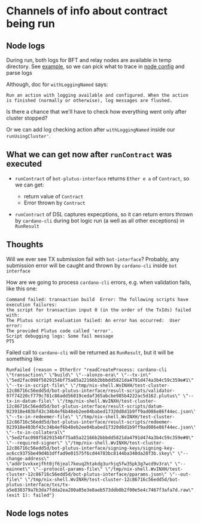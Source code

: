 # Channels of info about contract being run

## Node logs
During run, both logs for BFT and relay nodes are available in temp directory. See [example](cardano-node-example.log), so we can pick what to trace in [node config](../cluster-data/cardano-node-shelley/node.config) and parse logs

Although, doc for `withLoggingNamed` says:

```
Run an action with logging available and configured. When the action is finished (normally or otherwise), log messages are flushed.
```

Is there a chance that we'll have to check how everything went only after cluster stopped?

Or we can add log checking action after `withLoggingNamed` inside our `runUsingCluster'`.

## What we can get now after `runContract` was executed
- `runContract` of `bot-plutus-interface` returns `Ether e a` of `Contract`, so we can get:
  - return value of `Contract`
  - Error thrown by `Contract`

- `runContract` of DSL captures expecptions, so it can return errors thrown by `cardano-cli` during bot logic run (a well as all other exceptions) in `RunResult`


## Thoughts
Will we ever see TX submission fail with `bot-interface`? Probably, any submission error will be caught and thrown by `cardano-cli` inside `bot interface`

How are we going to process `cardano-cli` errors, e.g. when validation fails, like this one:
```
Command failed: transaction build  Error: The following scripts have execution failures:
the script for transaction input 0 (in the order of the TxIds) failed with: 
The Plutus script evaluation failed: An error has occurred:  User error:
The provided Plutus code called 'error'.
Script debugging logs: Some fail message
PT5
```
Failed call to `cardano-cli` will be returned as `RunResult`, but it will be something like:
```
RunFailed {reason = OtherErr "readCreateProcess: cardano-cli \"transaction\" \"build\" \"--alonzo-era\" \"--tx-in\" \"5ed2fac098f5829154bf75a85a22166b2bbbdd5821da4791d474a3b4c59c359e#1\" \"--tx-in-script-file\" \"/tmp/nix-shell.WvINXH/test-cluster-12c86716c56edd5d/bot-plutus-interface/result-scripts/validator-97f74220cf779c781c86add56019cedaf365abcbe985b4222ac5d162.plutus\" \"--tx-in-datum-file\" \"/tmp/nix-shell.WvINXH/test-cluster-12c86716c56edd5d/bot-plutus-interface/result-scripts/datum-923918e403bf43c34b4ef6b48eb2ee04babed17320d8d1b9ff9ad086e86f44ec.json\" \"--tx-in-redeemer-file\" \"/tmp/nix-shell.WvINXH/test-cluster-12c86716c56edd5d/bot-plutus-interface/result-scripts/redeemer-923918e403bf43c34b4ef6b48eb2ee04babed17320d8d1b9ff9ad086e86f44ec.json\" \"--tx-in-collateral\" \"5ed2fac098f5829154bf75a85a22166b2bbbdd5821da4791d474a3b4c59c359e#0\" \"--required-signer\" \"/tmp/nix-shell.WvINXH/test-cluster-12c86716c56edd5d/bot-plutus-interface/signing-keys/signing-key-ac6cc9375be49d4b3dffad9e01575f6cd44783bc8144ba340da28f3b.skey\" \"--change-address\" \"addr1vxkxejfht0jf6jeal7keuq2htakdg3urhjq5fw35pk3g7wcd9v3ra\" \"--mainnet\" \"--protocol-params-file\" \"/tmp/nix-shell.WvINXH/test-cluster-12c86716c56edd5d/bot-plutus-interface/pparams.json\" \"--out-file\" \"/tmp/nix-shell.WvINXH/test-cluster-12c86716c56edd5d/bot-plutus-interface/txs/tx-a5e838379a7b3da7fdda2ea280a85e3e8aeb573ddb0b2f00e5e4c7467f3afa7d.raw\" (exit 1): failed"}
```

## Node logs notes
